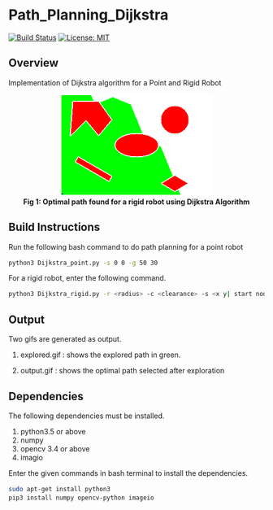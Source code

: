 # Path_Planning_Dijkstra
[![Build Status](https://travis-ci.org/AmanVirmani/Path_Planning_Dijkstra.svg?branch=master)](https://travis-ci.org/AmanVirmani/Path_Planning_Dijkstra)
[![License: MIT](https://img.shields.io/badge/License-MIT-yellow.svg)](https://opensource.org/licenses/MIT)

## Overview
Implementation of Dijkstra algorithm for a Point and Rigid Robot
<p align="center">
  <img src="https://github.com/AmanVirmani/Path_Planning_Dijkstra/blob/master/output.gif">
  <br><b>Fig 1: Optimal path found for a rigid robot using Dijkstra Algorithm</b><br>
</p>


## Build Instructions

Run the following bash command to do path planning for a point robot
```bash
python3 Dijkstra_point.py -s 0 0 -g 50 30
```

For a rigid robot, enter the following command.
```bash
python3 Dijkstra_rigid.py -r <radius> -c <clearance> -s <x y| start node> -g <x y| goal node> 
```

## Output

Two gifs are generated as output. 
1. explored.gif : shows the explored path in green.

2. output.gif : shows the optimal path selected after exploration

## Dependencies

The following dependencies must be installed.

1. python3.5 or above 
2. numpy 
3. opencv 3.4 or above
4. imagio 

Enter the given commands in bash terminal to install the dependencies.
```bash
sudo apt-get install python3
pip3 install numpy opencv-python imageio
```

